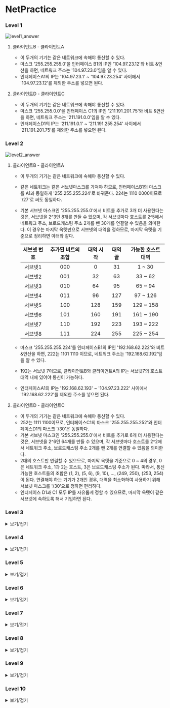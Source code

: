 # NetPractice
### Level 1
![level1_answer](https://user-images.githubusercontent.com/91377377/203239031-2dc6ecfb-471e-4b7d-84ee-951d59f22391.png)
1. 클라이언트B - 클라이언트A
    - 이 두개의 기기는 같은 네트워크에 속해야 통신할 수 있다.
    - 마스크 '255.255.255.0'을 인터페이스 B1의 IP인 '104.97.23.12'와 비트 &연산을 하면, 네트워크 주소는 '104.97.23.0'임을 알 수 있다.
    - 인터페이스A1의 IP는 '104.97.23.1' ~ '104.97.23.254' 사이에서 '104.97.23.12'를 제외한 주소를 넣으면 된다.

2. 클라이언트D - 클라이언트C
    - 이 두개의 기기는 같은 네트워크에 속해야 통신할 수 있다.
    - 마스크 '255.255.0.0'을 인터페이스 C1의 IP인 '211.191.201.75'와 비트 &연산을 하면, 네트워크 주소는 '211.191.0.0'임을 알 수 있다.
    - 인터페이스D1의 IP는 '211.191.0.1' ~ '211.191.255.254' 사이에서 '211.191.201.75'를 제외한 주소를 넣으면 된다.

### Level 2
![level2_answer](https://user-images.githubusercontent.com/91377377/203241045-bfb65c80-312c-496d-b7c7-0c1392f9844d.png)
1. 클라이언트B - 클라이언트A
    - 이 두개의 기기는 같은 네트워크에 속해야 통신할 수 있다.
    - 같은 네트워크는 같은 서브넷마스크를 가져야 하므로, 인터페이스B1의 마스크를 A1과 동일하게 '255.255.255.224'로 바꿔준다. 224는 1110 0000이므로 '/27'로 써도 동일하다.
    - 기본 서브넷 마스크인 '255.255.255.0'에서 비트를 추가로 3개 더 사용한다는 것은, 서브넷을 2^3인 8개를 만들 수 있으며, 각 서브넷마다 호스트를 2^5에서 네트워크 주소, 브로드캐스팅 주소 2개를 뺀 30개를 연결할 수 있음을 의미한다. 이 경우는 마지막 옥텟만으로 서브넷의 대역을 정하므로, 마지막 옥텟을 기준으로 정리하면 아래와 같다.
    
       | 서브넷 번호 | 추가된 비트의 조합 | 대역 시작 | 대역 끝 | 가능한 호스트 대역 |
       |:---:|:---:|:---:|:---:|:---:|  
       | 서브넷1 | 000 | 0 | 31 | 1 ~ 30 |
       | 서브넷2 | 001 | 32 | 63 | 33 ~ 62 |
       | 서브넷3 | 010 | 64 | 95 | 65 ~ 94 |
       | 서브넷4 | 011 | 96 | 127 | 97 ~ 126 |
       | 서브넷5 | 100 | 128 | 159 | 129 ~ 158 |
       | 서브넷6 | 101 | 160 | 191 | 161 ~ 190 |
       | 서브넷7 | 110 | 192 | 223 | 193 ~ 222 |
       | 서브넷8 | 111 | 224 | 255 | 225 ~ 254 |
  
    - 마스크 '255.255.255.224'를 인터페이스B1의 IP인 '192.168.62.222'와 비트 &연산을 하면, 222는 1101 1110 이므로, 네트워크 주소는 '192.168.62.192'임을 알 수 있다.
    - 192는 서브넷 7이므로, 클라이언트B와 클라이언트A의 IP는 서브넷7의 호스트 대역 내에 있어야 통신이 가능하다.
    - 인터페이스A1의 IP는 '192.168.62.193' ~ '104.97.23.222' 사이에서 '192.168.62.222'를 제외한 주소를 넣으면 된다.

2. 클라이언트D - 클라이언트C
    - 이 두개의 기기는 같은 네트워크에 속해야 통신할 수 있다.
    - 252는 1111 1100이므로, 인터페이스C1의 마스크 '255.255.255.252'와 인터페이스D1의 마스크 '/30'은 동일하다.
    - 기본 서브넷 마스크인 '255.255.255.0'에서 비트를 추가로 6개 더 사용한다는 것은, 서브넷을 2^6인 64개를 만들 수 있으며, 각 서브넷마다 호스트를 2^2에서 네트워크 주소, 브로드캐스팅 주소 2개를 뺀 2개를 연결할 수 있음을 의미한다.
    - 2대의 호스트만 연결할 수 있으므로, 마지막 옥텟을 기준으로 0 ~ 4의 경우, 0은 네트워크 주소, 1과 2는 호스트, 3은 브로드캐스팅 주소가 된다. 따라서, 통신 가능한 호스트들의 조합은 (1, 2), (5, 6), (9, 10), ..., (249, 250), (253, 254)이 된다. 연결해야 하는 기기가 2개인 경우, 대역을 최소화하여 사용하기 위해 서브넷 마스크를 '/30'으로 정하면 편리하다.
    - 인터페이스 D1과 C1 모두 IP를 자유롭게 정할 수 있으므로, 마지막 옥텟이 같은 서브넷에 속하도록 해서 기입하면 된다.

### Level 3
<details>
<summary>보기/접기</summary>


</details>

### Level 4
<details>
<summary>보기/접기</summary>


</details>

### Level 5
<details>
<summary>보기/접기</summary>


</details>

### Level 6
<details>
<summary>보기/접기</summary>


</details>

### Level 7
<details>
<summary>보기/접기</summary>


</details>

### Level 8
<details>
<summary>보기/접기</summary>


</details>

### Level 9
<details>
<summary>보기/접기</summary>


</details>

### Level 10
<details>
<summary>보기/접기</summary>


</details>
